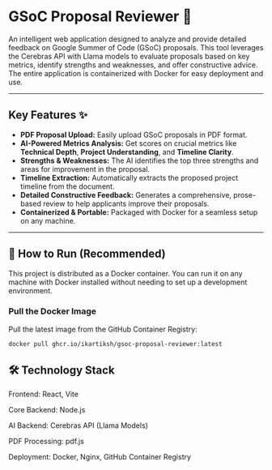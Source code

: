 # GSoC Proposal Reviewer 📝


An intelligent web application designed to analyze and provide detailed feedback on Google Summer of Code (GSoC) proposals. This tool leverages the Cerebras API with Llama models to evaluate proposals based on key metrics, identify strengths and weaknesses, and offer constructive advice. The entire application is containerized with Docker for easy deployment and use.



---
## Key Features ✨

* **PDF Proposal Upload:** Easily upload GSoC proposals in PDF format.
* **AI-Powered Metrics Analysis:** Get scores on crucial metrics like 
**Technical Depth**, **Project Understanding**, and **Timeline Clarity**.
* **Strengths & Weaknesses:** The AI identifies the top three strengths and areas for improvement in the proposal.
* **Timeline Extraction:** Automatically extracts the proposed project timeline from the document.
* **Detailed Constructive Feedback:** Generates a comprehensive, prose-based review to help applicants improve their proposals.
* **Containerized & Portable:** Packaged with Docker for a seamless setup on any machine.

---
## 🚀 How to Run (Recommended)

This project is distributed as a Docker container. You can run it on any machine with Docker installed without needing to set up a development environment.

### Pull the Docker Image

Pull the latest image from the GitHub Container Registry:
```bash
docker pull ghcr.io/ikartiksh/gsoc-proposal-reviewer:latest
```
## 🛠️ Technology Stack
Frontend: React, Vite

Core Backend: Node.js

AI Backend: Cerebras API (Llama Models)

PDF Processing: pdf.js

Deployment: Docker, Nginx, GitHub Container Registry
